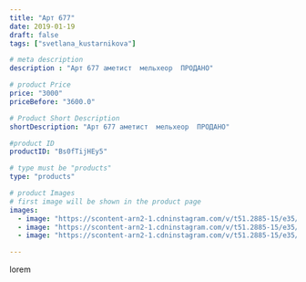 ```yaml
---
title: "Арт 677"
date: 2019-01-19
draft: false
tags: ["svetlana_kustarnikova"]

# meta description
description : "Арт 677 аметист  мельхеор  ПРОДАНО"

# product Price
price: "3000"
priceBefore: "3600.0"

# Product Short Description
shortDescription: "Арт 677 аметист  мельхеор  ПРОДАНО"

#product ID
productID: "Bs0fTijHEy5"

# type must be "products"
type: "products"

# product Images
# first image will be shown in the product page
images:
  - image: "https://scontent-arn2-1.cdninstagram.com/v/t51.2885-15/e35/47582112_165379934432386_7580067842280786388_n.jpg?tp=1&_nc_ht=scontent-arn2-1.cdninstagram.com&_nc_cat=110&_nc_ohc=ulm04nyxg58AX-Vj9w5&ccb=7-4&oh=9a76b4132918c87b52b0a40cdb1dc870&oe=60827A81&ig_cache_key=MTk2MDMyOTQxNjExMjI0NzcxOQ%3D%3D.2-ccb7-4"
  - image: "https://scontent-arn2-1.cdninstagram.com/v/t51.2885-15/e35/49384725_2223516777912808_6018563701257014373_n.jpg?tp=1&_nc_ht=scontent-arn2-1.cdninstagram.com&_nc_cat=104&_nc_ohc=XeqAqw1Qwe4AX-VxKfX&ccb=7-4&oh=6a03e86b885d2660a5ab490e95937070&oe=608188E1&ig_cache_key=MTk2MDMyOTQxNjEwMzc4NTg4OA%3D%3D.2-ccb7-4"
  - image: "https://scontent-arn2-1.cdninstagram.com/v/t51.2885-15/e35/49858197_246036962960586_2522685911675164785_n.jpg?tp=1&_nc_ht=scontent-arn2-1.cdninstagram.com&_nc_cat=106&_nc_ohc=DxvbQtZIoNkAX-bB93g&ccb=7-4&oh=58e76cff3702f650d3f7b646a0327f6a&oe=60846ABC&ig_cache_key=MTk2MDMyOTQxNjEyMDUzMjIzMA%3D%3D.2-ccb7-4"

---
```

lorem
